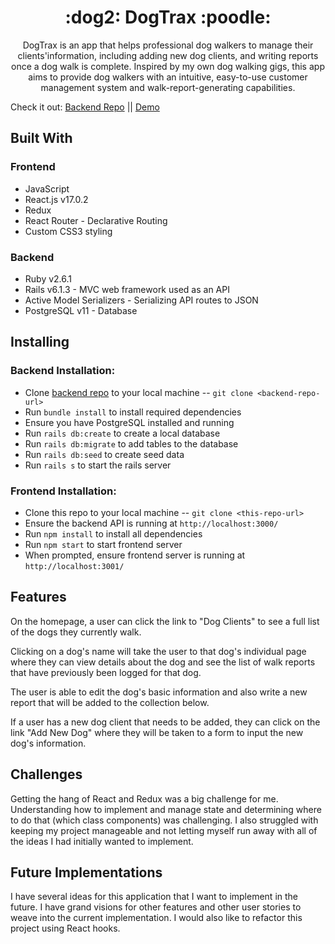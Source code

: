 <h1 align="center">:dog2:  DogTrax  :poodle:</h1>

<p align="center">DogTrax is an app that helps professional dog walkers to manage their clients'information, including adding new dog clients, and writing reports once a dog walk is complete. Inspired by my own dog walking gigs, this app aims to provide dog walkers with an intuitive, easy-to-use customer management system and walk-report-generating capabilities.</p>

Check it out:  [Backend Repo](https://github.com/ejgann/dogtrax-backend) ||  [Demo](https://www.youtube.com/watch?v=xfgP-6XFiCY)

## Built With

### Frontend  
* JavaScript
* React.js v17.0.2
* Redux
* React Router - Declarative Routing
* Custom CSS3 styling

### Backend  
* Ruby v2.6.1
* Rails v6.1.3 - MVC web framework used as an API
* Active Model Serializers - Serializing API routes to JSON
* PostgreSQL v11 - Database

## Installing

### Backend Installation:
* Clone [backend repo](https://github.com/ejgann/dogtrax-backend) to your local machine -- `git clone <backend-repo-url>`
* Run `bundle install` to install required dependencies
* Ensure you have PostgreSQL installed and running
* Run `rails db:create` to create a local database
* Run `rails db:migrate` to add tables to the database
* Run `rails db:seed` to create seed data
* Run `rails s` to start the rails server

### Frontend Installation:
* Clone this repo to your local machine -- `git clone <this-repo-url>`
* Ensure the backend API is running at `http://localhost:3000/`
* Run `npm install` to install all dependencies
* Run `npm start` to start frontend server
* When prompted, ensure frontend server is running at `http://localhost:3001/`

## Features
On the homepage, a user can click the link to "Dog Clients" to see a full list of the dogs they currently walk.

Clicking on a dog's name will take the user to that dog's individual page where they can view details about the dog and see the list of walk reports that have previously been logged for that dog. 

The user is able to edit the dog's basic information and also write a new report that will be added to the collection below.

If a user has a new dog client that needs to be added, they can click on the link "Add New Dog" where they will be taken to a form to input the new dog's information.

## Challenges
Getting the hang of React and Redux was a big challenge for me. Understanding how to implement and manage state and determining where to do that (which class components) was challenging. I also struggled with keeping my project manageable and not letting myself run away with all of the ideas I had initially wanted to implement.

## Future Implementations
I have several ideas for this application that I want to implement in the future. I have grand visions for other features and other user stories to weave into the current implementation. I would also like to refactor this project using React hooks.
